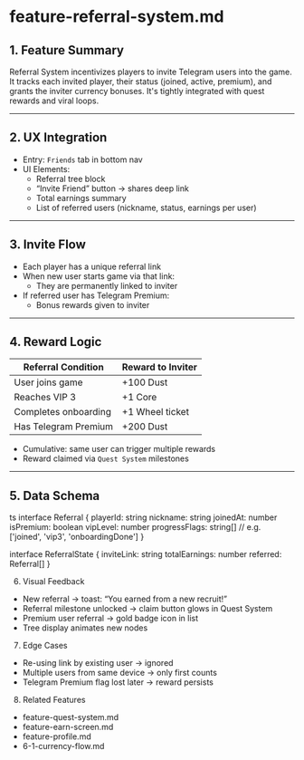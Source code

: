 # feature-referral-system.md

## 1. Feature Summary
Referral System incentivizes players to invite Telegram users into the game. It tracks each invited player, their status (joined, active, premium), and grants the inviter currency bonuses. It's tightly integrated with quest rewards and viral loops.

---

## 2. UX Integration
- Entry: `Friends` tab in bottom nav
- UI Elements:
  - Referral tree block
  - “Invite Friend” button → shares deep link
  - Total earnings summary
  - List of referred users (nickname, status, earnings per user)

---

## 3. Invite Flow
- Each player has a unique referral link
- When new user starts game via that link:
  - They are permanently linked to inviter
- If referred user has Telegram Premium:
  - Bonus rewards given to inviter

---

## 4. Reward Logic

| Referral Condition           | Reward to Inviter      |
|-----------------------------|-------------------------|
| User joins game             | +100 Dust               |
| Reaches VIP 3               | +1 Core                 |
| Completes onboarding        | +1 Wheel ticket         |
| Has Telegram Premium        | +200 Dust               |

- Cumulative: same user can trigger multiple rewards
- Reward claimed via `Quest System` milestones

---

## 5. Data Schema

ts
interface Referral {
  playerId: string
  nickname: string
  joinedAt: number
  isPremium: boolean
  vipLevel: number
  progressFlags: string[] // e.g. ['joined', 'vip3', 'onboardingDone']
}

interface ReferralState {
  inviteLink: string
  totalEarnings: number
  referred: Referral[]
}

6. Visual Feedback
- New referral → toast: “You earned from a new recruit!”
- Referral milestone unlocked → claim button glows in Quest System
- Premium user referral → gold badge icon in list
- Tree display animates new nodes

7. Edge Cases
- Re-using link by existing user → ignored
- Multiple users from same device → only first counts
- Telegram Premium flag lost later → reward persists

8. Related Features
- feature-quest-system.md
- feature-earn-screen.md
- feature-profile.md
- 6-1-currency-flow.md
